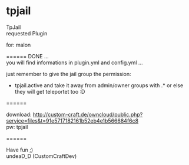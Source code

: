 tpjail
============

TpJail                                   
requested Plugin

for: malon  

======
DONE ...                                                                                              
you will find informations in plugin.yml and config.yml ...

just remember to give the jail group the permission:
  - tpjail.active
and take it away from admin/owner groups with .*
or else they will get teleportet too :D

======

download: 
http://custom-craft.de/owncloud/public.php?service=files&t=91e5717182161b52eb4e1b566684f6c8                         
pw: tpjail

======

Have fun ;)                                                                                   
undeaD_D (CustomCraftDev)
